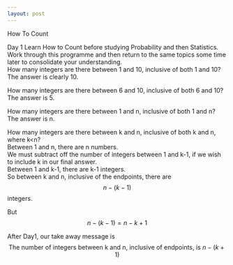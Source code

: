 ```yaml
---
layout: post
---
```


How To Count

Day 1
Learn How to Count before studying Probability and then Statistics.  
Work through this programme and then return to the same topics some time later to consolidate your understanding.  
How many integers are there between 1 and 10, inclusive of both 1 and 10?  
The answer is clearly 10.  

How many integers are there between 6 and 10, inclusive of both 6 and 10?  
The answer is 5.  

How many integers are there between 1 and n, inclusive of both 1 and n?
The answer is n.  

How many integers are there between k and n, inclusive of both k and n, where k\<n?  
Between 1 and n, there are n numbers.  
We must subtract off the number of integers between 1 and k-1, if we wish to include k in our final answer.  
Between 1 and k-1, there are k-1 integers.  
So between k and n, inclusive of the endpoints, there are $$n-(k-1)$$ integers.  

But $$n-(k-1)=n-k+1$$  

After Day1, our take away message is $$\text{The number of integers between k and n, inclusive of endpoints, is }n-(k+1)$$  
